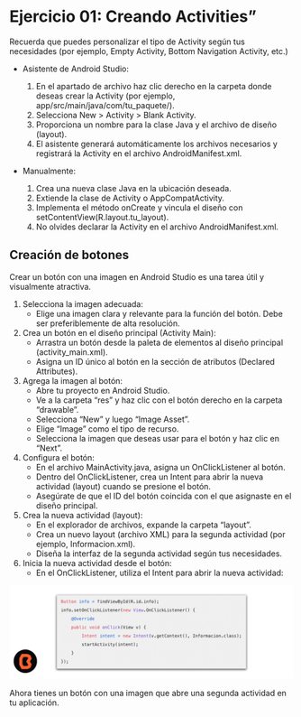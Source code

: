 # Ejercicio 01: Creando Activities”
Recuerda que puedes personalizar el tipo de Activity según tus necesidades (por ejemplo, Empty Activity, Bottom Navigation Activity, etc.)

- Asistente de Android Studio:

    1. En el apartado de archivo haz clic derecho en la carpeta donde deseas crear la Activity (por ejemplo, app/src/main/java/com/tu_paquete/).
    2. Selecciona New > Activity > Blank Activity.
    3. Proporciona un nombre para la clase Java y el archivo de diseño (layout).
    4. El asistente generará automáticamente los archivos necesarios y registrará la Activity en el archivo AndroidManifest.xml.

- Manualmente:
    1. Crea una nueva clase Java en la ubicación deseada.
    2. Extiende la clase de Activity o AppCompatActivity.
    3. Implementa el método onCreate y vincula el diseño con setContentView(R.layout.tu_layout).
    4. No olvides declarar la Activity en el archivo AndroidManifest.xml.

## Creación de botones

Crear un botón con una imagen en Android Studio es una tarea útil y visualmente atractiva. 

1. Selecciona la imagen adecuada:
    - Elige una imagen clara y relevante para la función del botón. Debe ser preferiblemente de alta resolución.
2. Crea un botón en el diseño principal (Activity Main):
    - Arrastra un botón desde la paleta de elementos al diseño principal (activity_main.xml).
    - Asigna un ID único al botón en la sección de atributos (Declared Attributes).
3. Agrega la imagen al botón:
    - Abre tu proyecto en Android Studio.
    - Ve a la carpeta “res” y haz clic con el botón derecho en la carpeta “drawable”.
    - Selecciona “New” y luego “Image Asset”.
    - Elige “Image” como el tipo de recurso.
    - Selecciona la imagen que deseas usar para el botón y haz clic en “Next”.
4. Configura el botón:
    - En el archivo MainActivity.java, asigna un OnClickListener al botón.
    - Dentro del OnClickListener, crea un Intent para abrir la nueva actividad (layout) cuando se presione el botón.
    - Asegúrate de que el ID del botón coincida con el que asignaste en el diseño principal.
5. Crea la nueva actividad (layout):
    - En el explorador de archivos, expande la carpeta “layout”.
    - Crea un nuevo layout (archivo XML) para la segunda actividad (por ejemplo, Informacion.xml).
    - Diseña la interfaz de la segunda actividad según tus necesidades.
6. Inicia la nueva actividad desde el botón:
    - En el OnClickListener, utiliza el Intent para abrir la nueva actividad:

![Activitie](img/01.png)

Ahora tienes un botón con una imagen que abre una segunda actividad en tu aplicación.

